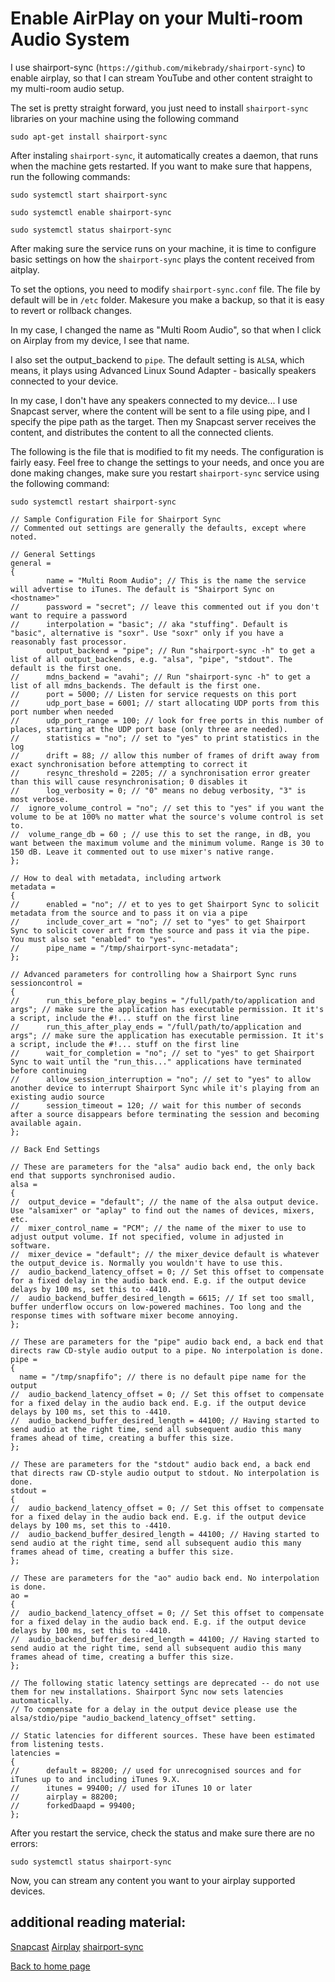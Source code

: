 # Enable AirPlay on your Multi-room Audio System

I use shairport-sync (`https://github.com/mikebrady/shairport-sync`) to enable airplay, so that I can stream YouTube and other content straight to my multi-room audio setup.

The set is pretty straight forward, you just need to install `shairport-sync` libraries on your machine using the following command
```
sudo apt-get install shairport-sync
```

After instaling `shairport-sync`, it automatically creates a daemon, that runs when the machine gets restarted. If you want to make sure that happens, run the following commands:

```
sudo systemctl start shairport-sync

sudo systemctl enable shairport-sync

sudo systemctl status shairport-sync

```

After making sure the service runs on your machine, it is time to configure basic settings on how the `shairport-sync` plays the content received from aitplay.

To set the options, you need to modify `shairport-sync.conf` file. The file by default will be in `/etc` folder. Makesure you make a backup, so that it is easy to revert or rollback changes.

In my case, I changed the name as "Multi Room Audio", so that when I click on Airplay from my device, I see that name.

I also set the output_backend to `pipe`. The default setting is `ALSA`, which means, it plays using Advanced Linux Sound Adapter - basically speakers connected to your device. 

In my case, I don't have any speakers connected to my device... I use Snapcast server, where the content will be sent to a file using pipe, and I specify the pipe path as the target. Then my Snapcast server receives the content, and distributes the content to all the connected clients.

The following is the file that is modified to fit my needs. The configuration is fairly easy. Feel free to change the settings to your needs, and once you are done making changes, make sure you restart `shairport-sync`  service using the following command:

```
sudo systemctl restart shairport-sync
```

```
// Sample Configuration File for Shairport Sync
// Commented out settings are generally the defaults, except where noted.

// General Settings
general =
{
        name = "Multi Room Audio"; // This is the name the service will advertise to iTunes. The default is "Shairport Sync on <hostname>"
//      password = "secret"; // leave this commented out if you don't want to require a password
//      interpolation = "basic"; // aka "stuffing". Default is "basic", alternative is "soxr". Use "soxr" only if you have a reasonably fast processor.
        output_backend = "pipe"; // Run "shairport-sync -h" to get a list of all output_backends, e.g. "alsa", "pipe", "stdout". The default is the first one.
//      mdns_backend = "avahi"; // Run "shairport-sync -h" to get a list of all mdns_backends. The default is the first one.
//      port = 5000; // Listen for service requests on this port
//      udp_port_base = 6001; // start allocating UDP ports from this port number when needed
//      udp_port_range = 100; // look for free ports in this number of places, starting at the UDP port base (only three are needed).
//      statistics = "no"; // set to "yes" to print statistics in the log
//      drift = 88; // allow this number of frames of drift away from exact synchronisation before attempting to correct it
//      resync_threshold = 2205; // a synchronisation error greater than this will cause resynchronisation; 0 disables it
//      log_verbosity = 0; // "0" means no debug verbosity, "3" is most verbose.
//  ignore_volume_control = "no"; // set this to "yes" if you want the volume to be at 100% no matter what the source's volume control is set to.
//  volume_range_db = 60 ; // use this to set the range, in dB, you want between the maximum volume and the minimum volume. Range is 30 to 150 dB. Leave it commented out to use mixer's native range.
};

// How to deal with metadata, including artwork
metadata =
{
//      enabled = "no"; // et to yes to get Shairport Sync to solicit metadata from the source and to pass it on via a pipe
//      include_cover_art = "no"; // set to "yes" to get Shairport Sync to solicit cover art from the source and pass it via the pipe. You must also set "enabled" to "yes".
//      pipe_name = "/tmp/shairport-sync-metadata";
};

// Advanced parameters for controlling how a Shairport Sync runs
sessioncontrol =
{
//      run_this_before_play_begins = "/full/path/to/application and args"; // make sure the application has executable permission. It it's a script, include the #!... stuff on the first line
//      run_this_after_play_ends = "/full/path/to/application and args"; // make sure the application has executable permission. It it's a script, include the #!... stuff on the first line
//      wait_for_completion = "no"; // set to "yes" to get Shairport Sync to wait until the "run_this..." applications have terminated before continuing
//      allow_session_interruption = "no"; // set to "yes" to allow another device to interrupt Shairport Sync while it's playing from an existing audio source
//      session_timeout = 120; // wait for this number of seconds after a source disappears before terminating the session and becoming available again.
};

// Back End Settings

// These are parameters for the "alsa" audio back end, the only back end that supports synchronised audio.
alsa =
{
//  output_device = "default"; // the name of the alsa output device. Use "alsamixer" or "aplay" to find out the names of devices, mixers, etc.
//  mixer_control_name = "PCM"; // the name of the mixer to use to adjust output volume. If not specified, volume in adjusted in software.
//  mixer_device = "default"; // the mixer_device default is whatever the output_device is. Normally you wouldn't have to use this.
//  audio_backend_latency_offset = 0; // Set this offset to compensate for a fixed delay in the audio back end. E.g. if the output device delays by 100 ms, set this to -4410.
//  audio_backend_buffer_desired_length = 6615; // If set too small, buffer underflow occurs on low-powered machines. Too long and the response times with software mixer become annoying.
};

// These are parameters for the "pipe" audio back end, a back end that directs raw CD-style audio output to a pipe. No interpolation is done.
pipe =
{
  name = "/tmp/snapfifo"; // there is no default pipe name for the output
//  audio_backend_latency_offset = 0; // Set this offset to compensate for a fixed delay in the audio back end. E.g. if the output device delays by 100 ms, set this to -4410.
//  audio_backend_buffer_desired_length = 44100; // Having started to send audio at the right time, send all subsequent audio this many frames ahead of time, creating a buffer this size.
};

// These are parameters for the "stdout" audio back end, a back end that directs raw CD-style audio output to stdout. No interpolation is done.
stdout =
{
//  audio_backend_latency_offset = 0; // Set this offset to compensate for a fixed delay in the audio back end. E.g. if the output device delays by 100 ms, set this to -4410.
//  audio_backend_buffer_desired_length = 44100; // Having started to send audio at the right time, send all subsequent audio this many frames ahead of time, creating a buffer this size.
};

// These are parameters for the "ao" audio back end. No interpolation is done.
ao =
{
//  audio_backend_latency_offset = 0; // Set this offset to compensate for a fixed delay in the audio back end. E.g. if the output device delays by 100 ms, set this to -4410.
//  audio_backend_buffer_desired_length = 44100; // Having started to send audio at the right time, send all subsequent audio this many frames ahead of time, creating a buffer this size.
};

// The following static latency settings are deprecated -- do not use them for new installations. Shairport Sync now sets latencies automatically.
// To compensate for a delay in the output device please use the alsa/stdio/pipe "audio_backend_latency_offset" setting.

// Static latencies for different sources. These have been estimated from listening tests.
latencies =
{
//      default = 88200; // used for unrecognised sources and for iTunes up to and including iTunes 9.X.
//      itunes = 99400; // used for iTunes 10 or later
//      airplay = 88200;
//      forkedDaapd = 99400;
};

```

After you restart the service, check the status and make sure there are no errors:

```
sudo systemctl status shairport-sync

```

Now, you can stream any content you want to your airplay supported devices.

## additional reading material:

[Snapcast](https://github.com/badaix/snapcast)
[Airplay](https://github.com/badaix/snapcast/blob/master/doc/player_setup.md#airplay)
[shairport-sync](https://github.com/mikebrady/shairport-sync)


[Back to home page](README.md)

